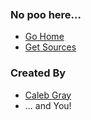 ### &nbsp;

### No poo here...

- [Go Home](https://calebgray.github.io/portapoo.action/)
- [Get Sources](https://github.com/calebgray/portapoo.action)

### Created By
- [Caleb Gray](https://calebgray.com)
- ... and You!
